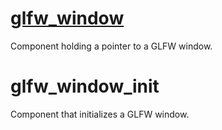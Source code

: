 # [glfw_window](glfw_window.hpp)

Component holding a pointer to a GLFW window.

# glfw_window_init

Component that initializes a GLFW window.